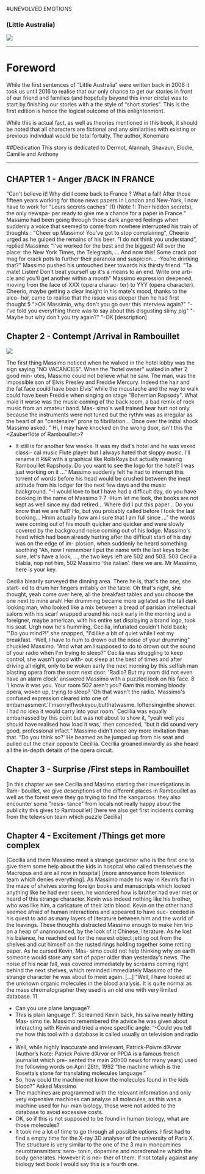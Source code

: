 #UNEVOLVED EMOTIONS
### (Little Australia)

![](https://images.trvl-media.com/media/content/shared/images/travelguides/wotif/hotels/Uluru-6052541.jpg)

---

# Foreword
While the first sentences of “Little Australia” were written back in 2006 it took us until 2016 to realise that our only chance to get our stories in front of our friend and families (and hopefully beyond this inner circle) was to start by finishing our stories with a the style of “short stories”.
This is the first edition is hence the logical outcome of this enlightenment.

While this is actual fact, as well as theories mentioned in this book, it should be noted that all characters are fictional and any similarities with existing or previous individual would be total fortuity.
The author, Konemara


##Dedication
This story is dedicated to Dermot, Alannah, Shavaun, Elodie, Camille and Anthony

---

## CHAPTER 1 - Anger /BACK IN FRANCE
 “Can't believe it! Why did I come back to France ? What a fall! After those fifteen years working for those news papers in London and New-York, I now have to work for "Leurs secrets caches" (1) (Note 1: Their hidden secrets), the only newspa- per ready to give me a chance for a paper in France.”
Massimo had been going through those dark angered feelings when suddenly a voice that seemed to come from nowhere interrupted his train of thoughts :
"Cheer up Massimo! You've got to stop complaining", Cheerio urged as he gulped the remains of his beer.
"I do not think you understand”, replied Massimo: “I've worked for the best and the biggest! All over the place: the New York Times, the Telegraph, ... And now this!
Some crack pot mag for crack pots to further their paranoia and suspicion...
-You're drinking that?"
Massimo pushed his untouched beer towards his thirsty friend.
"Ta mate! Listen! Don't beat yourself up it's a means to an end. Write one arti- cle and you'll get another within a month"
Massimo expression deepened, moving from the face of XXX (opera charac- ter) to YYY (opera character).
Cheerio, maybe getting a clear insight in his mate's mood, thanks to the alco- hol, came to realise that the issue was deeper than he had first thought
5
">OK Massimio, why don't you go over this interview again?"
"-I've told you everything there was to say about this disgusting slimy pig" "-Maybe but why don't you try again?"
"-OK [description]

## Chapter 2 - Contempt /Arrival in Rambouillet
![](http://www.cartes-et-patrimoine.com/images/11/9/photos-carte-rambouillet-yvelines-PH059348-A.jpg)

The first thing Massimo noticed when he walked in the hotel lobby was the sign saying "NO VACANCIES". When the "hotel owner" walked in after 2 good min- utes, Massimo could not believe what he saw. The man, was the impossible son of Elvis Presley and Freddie Mercury. Indeed the hair and the fat face could have been Elvis' while the moustache and the way to walk could have been Freddie when singing on stage "Bohemian Rapsody". What maid it worse was the music coming of the back room, a bad remix of rock music from an amateur band. Mas- simo's well trained hear hurt not only because the instruments were not tuned but the rythm was as irregular as the heart of an "centenaire" prone to fibrillation... Once over the initial shock Massimo asked:
" Hi, I may have knocked on the wrong door, isn't this the <Zauberflöte of Rambouillet>?
- It still is for another few weeks. It was my dad's hotel and he was vexed classi- cal music Flute player but I always hated that sloppy music. I'll rename it R&R with a graphical like RollsRoys but actually meaning Rambouillet Rapshody. Do you want to see the logo for the hotel? I was just working on it ...”
Massimo suddenly felt he had to interrupt this torrent of words before his head would be crushed between the inept attitude from his lodger for the next few days and the music background.
“-I would love to but I have had a difficult day, do you have booking in the name of Massimo ?
7
 -Hum let me look, the books are not kept as well since my dad retired... Where did I put this paper... Do you know that we are full? Ho, but you probably called before I took the last booking... Hmm actually how am I sure that I am full since ..." the words were coming out of his mouth quicker and quicker and were slowly covered by the background noise coming out of his lodge. Massimo's head which had been already hurting after the difficult start of his day was on the edge of im- plosion, when suddenly he heard something soothing
"Ah, now I remember I put the name with the last keys to be sure, let's have a look, ..., the two keys left are 502 and 503. 503 Cecilia blabla, nop not him, 502 Massimo ‘the italian’. Here we are. Mr Massimo, here is your key.
<night time>
<morning time>
Cecilia blearily surveyed the dinning area. There he is, that's the one, she start- ed to drum her fingers irritably on the table. Oh that's right, she thought, yeah come over here, all the breakfast tables and you choose the one next to mine arah! Her drumming became more agitated as the tall dark looking man, who looked like a mix between a bread of parisian intellectual salons with his scarf wrapped around his neck early in the morning and a foreigner, maybe american, with his entire set displaying a brand logo, took his seat.
Urgh now he's humming, Cecilia, infuriated couldn't hold back;
"'Do you mind?!" she snapped, "I'd like a bit of quiet while I eat my breakfast.
-Well, I have to hum to drown out the noise of your drumming" chuckled Massimo.
"And what am I supposed to do to drown out the sound of your radio when I'm trying to sleep?" Cecilia was struggling to keep control, she wasn't good with- out sleep at the best of times and after driving all night, only to be woken early the next morning by this selfish man blasting opera from the room next door.
'Radio? But my room did not even have an alarm clock' answered Massimo with a puzzled look on his face.
8
'I know it was you. Your room 502 aren't you? 6am this morning bloody opera, woken up, trying to sleep?
'Oh that wasn't the radio.' Massimo's confused expression cleared into one of embarrassment.'I'msorryifIwokeyou,butthatwasme. Ioftensinginthe shower. I had no idea it would carry into your room.'
Cecillia was equally embarrassed by this point but was not about to show it, “yeah well you should have realised how load it was,' then conceded, “but it did sound very good, professional infact.”
Massimo didn't need any more invitation than that. “Do you think so?' He beamed as he jumped up from his seat and pulled out the chair opposite Cecillia. Cecillia groaned inwardly as she heard all the in-depth details of the opera circuit.

## Chapter 3 - Surprise /First steps in Rambouillet

[in this chapter we see Cecilia and Masimo starting their investigations in Ram- bouillet, we give descriptions of the different places in Rambouillet as well as the forest were they go trying to find the kangaroos. they also encounter some "resis- tance" from locals not really happy about the publicity this gives to Rambouillet]
[here we also get first incidents coming from the television team which puzzle Cecilia]

## Chapter 4 - Excitement /Things get more complex
[Cecilia and them Massimo meet a strange gardener who is the first one to give them some help about the kids in hospital who called themselves the Macropus and are all now in hospital]
[more annoyance from television team which denies everything].
As Massimo made his way in Kevin’s flat in the maze of shelves storing foreign books and manuscripts which looked anything like he had ever seen, he wondered how is brother had ever met or heard of this strange character. Kevin was indeed nothing like his brother, who was like him, a caricature of their latin blood. Kevin on the other hand seemed afraid of human interactions and appeared to have suc- ceeded in his quest to add as many layers of literature between him and the world of the leavings. These thoughts distracted Massimo enough to make him trip on a heap of unannounced, by the look of it Chinese, literature. As he lost his balance, he reached out for the nearest object jetting out from the shelves and cut himself on the rusted rings holding together some rotting paper. As he cursed Kevin, Mas- simo could not help thinking why on earth someone would store any sort of paper older than yesterday’s news. The noise of his near fall, was covered immediately by screams coming right behind the next shelves, which reminded immediately Massimo of the strange character he was about to meet again.
[...]
“Well, I have looked at the unknown organic molecules in the blood analysis. It is quite normal as the mass chromatographer they used is an old one with very limited database.
11
- Can you use plane language?
- This is plain language !”. Screamed Kevin back, his saliva nearly hitting Mas- simo tie. Massimo remembered the advice he was given about interacting with Kevin and tried a more specific angle:
“-Could you tell me how this tool with a database is called usually on television and radio ?
- Well, while highly inaccurate and irrelevant, Patrick-Poivre d’Arvor (Author’s Note: Patrick Poivre d’Arvor or PPDA is a famous french journalist which pre- sented the main 20h00 news for many years) used the following words on April 28th, 1992 “the machine which is the Rosetta’s stone for translating molecules language.”
- So, how could the machine not know the molecules found in the kids blood?” Asked Massimo
- The machines are programmed with the relevant information and only very expensive machines can analyse all molecules, as this was a machine used for hu- man biology, those were not added to the database to avoid excessive costs.
- OK, so if this is not supposed to be found in human biology, what are those molecules?
- It took me a lot of time to go through all possible options. I first had to find a empty time for the X-ray 3D analyser of the university of Paris X. The structure is very similar to the one of the 3 main monoamines neurotransmitters: sero- tonin, dopamine and noradrenaline which the body generates. However it is nei- ther of them. If not totally against any biology text book I would say this is a fourth one.
